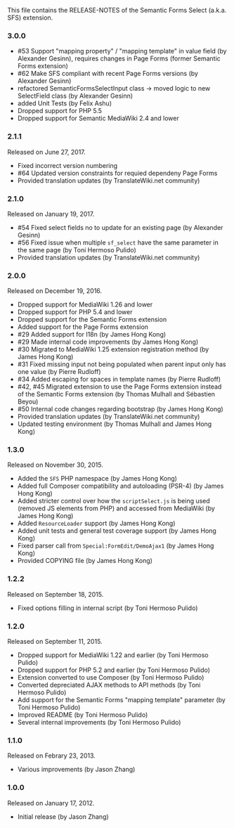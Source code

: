 This file contains the RELEASE-NOTES of the Semantic Forms Select (a.k.a. SFS) extension.

### 3.0.0

* #53 Support "mapping property" / "mapping template" in value field (by Alexander Gesinn), requires changes in Page Forms (former Semantic Forms extension)
* #62 Make SFS compliant with recent Page Forms versions (by Alexander Gesinn)
* refactored SemanticFormsSelectInput class -> moved logic to new SelectField class (by Alexander Gesinn)
* added Unit Tests (by Felix Ashu)
* Dropped support for PHP 5.5
* Dropped support for Semantic MediaWiki 2.4 and lower

### 2.1.1

Released on June 27, 2017.

* Fixed incorrect version numbering
* #64 Updated version constraints for requied dependeny Page Forms
* Provided translation updates (by TranslateWiki.net community)

### 2.1.0

Released on January 19, 2017.

* #54 Fixed select fields no to update for an existing page (by Alexander Gesinn)
* #56 Fixed issue when multiple `sf_select` have the same parameter in the same page (by Toni Hermoso Pulido)
* Provided translation updates (by TranslateWiki.net community)

### 2.0.0

Released on December 19, 2016.

* Dropped support for MediaWiki 1.26 and lower
* Dropped support for PHP 5.4 and lower
* Dropped support for the Semantic Forms extension
* Added support for the Page Forms extension
* #29 Added support for I18n (by James Hong Kong)
* #29 Made internal code improvements (by James Hong Kong)
* #30 Migrated to MediaWiki 1.25 extension registration method (by James Hong Kong)
* #31 Fixed missing input not being populated when parent input only has one value (by Pierre Rudloff)
* #34 Added escaping for spaces in template names (by Pierre Rudloff)
* #42, #45 Migrated extension to use the Page Forms extension instead of the Semantic Forms extension (by Thomas Mulhall and Sébastien Beyou)
* #50 Internal code changes regarding bootstrap (by James Hong Kong)
* Provided translation updates (by TranslateWiki.net community)
* Updated testing environment (by Thomas Mulhall and James Hong Kong)

### 1.3.0

Released on November 30, 2015.

* Added the `SFS` PHP namespace (by James Hong Kong)
* Added full Composer compatibility and autoloading (PSR-4) (by James Hong Kong)
* Added stricter control over how the `scriptSelect.js` is being used (removed JS elements from PHP) and accessed from MediaWiki (by James Hong Kong)
* Added `ResourceLoader` support (by James Hong Kong)
* Added unit tests and general test coverage support (by James Hong Kong)
* Fixed parser call from `Special:FormEdit/DemoAjax1` (by James Hong Kong)
* Provided COPYING file (by James Hong Kong)

### 1.2.2

Released on September 18, 2015.

* Fixed options filling in internal script (by Toni Hermoso Pulido)

### 1.2.0

Released on September 11, 2015.

* Dropped support for MediaWiki 1.22 and earlier (by Toni Hermoso Pulido)
* Dropped support for PHP 5.2 and earlier (by Toni Hermoso Pulido)
* Extension converted to use Composer (by Toni Hermoso Pulido)
* Converted depreciated AJAX methods to API methods (by Toni Hermoso Pulido)
* Add support for the Semantic Forms "mapping template" parameter (by Toni Hermoso Pulido)
* Improved README (by Toni Hermoso Pulido)
* Several internal improvements (by Toni Hermoso Pulido)

### 1.1.0

Released on Febrary 23, 2013.

* Various improvements (by Jason Zhang)

### 1.0.0

Released on January 17, 2012.

* Initial release (by Jason Zhang)

